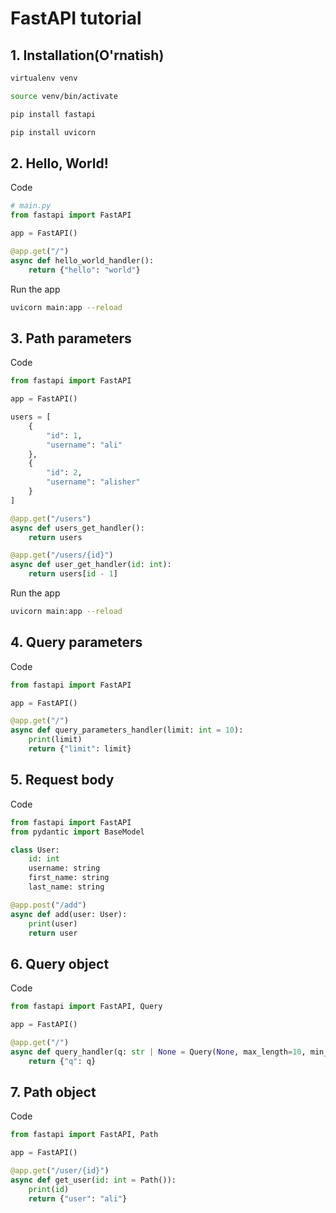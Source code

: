 # FastAPI tutorial

## 1. Installation(O'rnatish)
```bash
virtualenv venv
```
```bash
source venv/bin/activate
```
```bash
pip install fastapi
```
```bash
pip install uvicorn
```

## 2. Hello, World!
Code
```py
# main.py
from fastapi import FastAPI

app = FastAPI()

@app.get("/")
async def hello_world_handler():
    return {"hello": "world"}
```

Run the app
```bash
uvicorn main:app --reload
```

## 3. Path parameters
Code
```py
from fastapi import FastAPI

app = FastAPI()

users = [
    {
        "id": 1,
        "username": "ali"
    },
    {
        "id": 2,
        "username": "alisher"
    }
]

@app.get("/users")
async def users_get_handler():
    return users

@app.get("/users/{id}")
async def user_get_handler(id: int):
    return users[id - 1]
```
Run the app
```bash
uvicorn main:app --reload
```

## 4. Query parameters

Code
```py
from fastapi import FastAPI

app = FastAPI()

@app.get("/")
async def query_parameters_handler(limit: int = 10):
    print(limit)
    return {"limit": limit}
```

## 5. Request body
Code
```py
from fastapi import FastAPI
from pydantic import BaseModel

class User:
    id: int
    username: string
    first_name: string
    last_name: string

@app.post("/add")
async def add(user: User):
    print(user)
    return user
```
## 6. Query object
Code
```py
from fastapi import FastAPI, Query

app = FastAPI()

@app.get("/")
async def query_handler(q: str | None = Query(None, max_length=10, min_length=5)):
    return {"q": q}
```

## 7. Path object
Code
```py
from fastapi import FastAPI, Path

app = FastAPI()

@app.get("/user/{id}")
async def get_user(id: int = Path()):
    print(id)
    return {"user": "ali"}
```